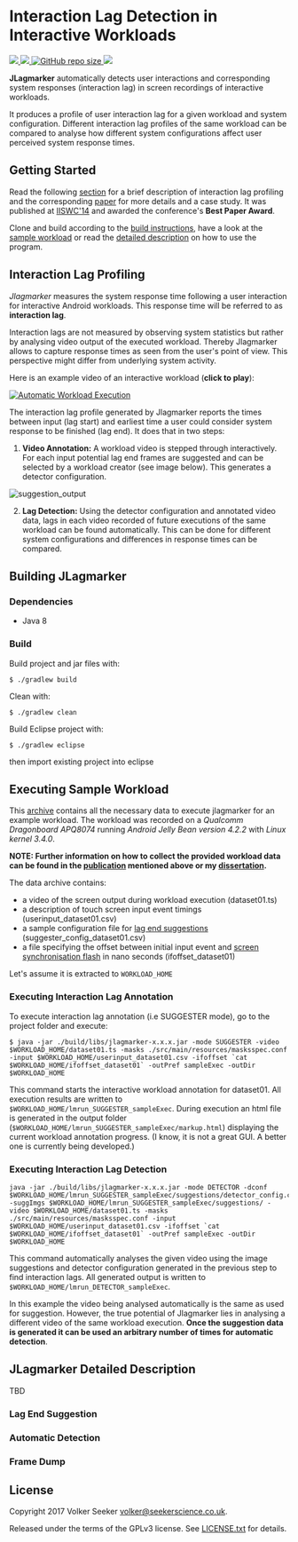 # Interaction Lag Detection in Interactive Workloads

<!-- Better code -->
<a href="https://bettercodehub.com/results/vsee/jlagmarker">
  <img src="https://bettercodehub.com/edge/badge/vsee/jlagmarker?branch=master">
</a>
<!-- license -->
<a href="https://www.gnu.org/licenses/gpl-3.0.en.html" target="_blank">
  <img src="https://img.shields.io/badge/license-GNU%20GPL%20v3-blue.svg?style=flat">
</a>  
<!-- Repo size -->
<a href="https://github.com/vsee/jlagmarker">
  <img alt="GitHub repo size" src="https://img.shields.io/github/repo-size/vsee/jlagmarker">
</a>
<!-- Commit counter -->
<a href="https://github.com/vsee/jlagmarker/graphs/commit-activity">
  <img src="https://img.shields.io/github/commit-activity/y/vsee/jlagmarker.svg?color=yellow">
</a>


**JLagmarker** automatically detects user interactions and corresponding
system responses (interaction lag) in screen recordings of interactive workloads.

It produces a profile of user interaction lag for a given workload and system
configuration. Different interaction lag profiles of the same workload can be 
compared to analyse how different system configurations affect user perceived
system response times.

## Getting Started

Read the following [section](#interaction-lag-profiling) for a brief description of interaction lag profiling and the corresponding [paper](http://www.volkerseeker.com/docs/papers/measuring_qoe_IISWC2014.pdf) 
for more details and a case study. It was published at [IISWC'14](http://www.iiswc.org/iiswc2014/) 
and awarded the conference's **Best Paper Award**.

Clone and build according to the [build instructions](#building-jlagmarker), have a look at the [sample workload](#executing-sample-workload) or read the [detailed description](#jlagmarker-detailed-description) on how to use the program.

## Interaction Lag Profiling

*Jlagmarker* measures the system response time following a user interaction for interactive
Android workloads. This response time will be referred to as **interaction lag**.

Interaction lags are not measured by observing system statistics but rather by analysing
video output of the executed workload. Thereby Jlagmarker allows to capture response times
as seen from the user's point of view. This perspective might differ from underlying system 
activity.

Here is an example video of an interactive workload (**click to play**):

[![Automatic Workload Execution](http://img.youtube.com/vi/_HKicclVdpc/0.jpg)](http://www.youtube.com/watch?v=_HKicclVdpc)

The interaction lag profile generated by Jlagmarker reports the times between input (lag start)
and earliest time a user could consider system response to be finished (lag end). It does that
in two steps:

1. **Video Annotation:** A workload video is stepped through interactively. For each input potential
lag end frames are suggested and can be selected by a workload creator (see image below). This generates a detector configuration.

![suggestion_output](https://cloud.githubusercontent.com/assets/17176876/24946769/e982fe90-1f5b-11e7-86d2-34ef1ed159ef.png)

2. **Lag Detection:** Using the detector configuration and annotated video data, lags in each video recorded of future executions of the same workload can be found automatically. This can be done for different system configurations and differences in response times can be compared.

## Building JLagmarker

### Dependencies

* Java 8

### Build

Build project and jar files with:

```$ ./gradlew build```

Clean with:

```$ ./gradlew clean```

Build Eclipse project with:

```$ ./gradlew eclipse```

then import existing project into eclipse

## Executing Sample Workload

This [archive](https://drive.google.com/open?id=0BziCZ9zd_KatcWFLcDR2Yk45bUE) 
contains all the necessary data to execute jlagmarker
for an example workload. The workload was recorded on a 
*Qualcomm Dragonboard APQ8074* running *Android Jelly Bean version 4.2.2* 
with *Linux kernel 3.4.0*.

**NOTE: Further information on how to collect the provided workload 
data can be found in the [publication](http://www.volkerseeker.com/docs/papers/measuring_qoe_IISWC2014.pdf) 
mentioned above or my [dissertation](http://www.volkerseeker.com/about/).**

The data archive contains:

* a video of the screen output during workload execution (dataset01.ts)
* a description of touch screen input event timings (userinput_dataset01.csv)
* a sample configuration file for [lag end suggestions](#lag-end-suggestion) (suggester_config_dataset01.csv)
* a file specifying the offset between initial input event and [screen synchronisation flash](#jlagmarker-detailed-description) in nano seconds (ifoffset_dataset01)

Let's assume it is extracted to ```WORKLOAD_HOME```

### Executing Interaction Lag Annotation

To execute interaction lag annotation (i.e SUGGESTER mode), go to the project folder and execute:

```
$ java -jar ./build/libs/jlagmarker-x.x.x.jar -mode SUGGESTER -video $WORKLOAD_HOME/dataset01.ts -masks ./src/main/resources/masksspec.conf -input $WORKLOAD_HOME/userinput_dataset01.csv -ifoffset `cat $WORKLOAD_HOME/ifoffset_dataset01` -outPref sampleExec -outDir $WORKLOAD_HOME
```

This command starts the interactive workload annotation for dataset01. All execution results are written to ```$WORKLOAD_HOME/lmrun_SUGGESTER_sampleExec```. During execution an html file is generated in the output folder (```$WORKLOAD_HOME/lmrun_SUGGESTER_sampleExec/markup.html```) displaying the current workload annotation progress. (I know, it is not a great GUI. A better one is currently being developed.)

### Executing Interaction Lag Detection

```
java -jar ./build/libs/jlagmarker-x.x.x.jar -mode DETECTOR -dconf $WORKLOAD_HOME/lmrun_SUGGESTER_sampleExec/suggestions/detector_config.csv -suggImgs $WORKLOAD_HOME/lmrun_SUGGESTER_sampleExec/suggestions/ -video $WORKLOAD_HOME/dataset01.ts -masks ./src/main/resources/masksspec.conf -input $WORKLOAD_HOME/userinput_dataset01.csv -ifoffset `cat $WORKLOAD_HOME/ifoffset_dataset01` -outPref sampleExec -outDir $WORKLOAD_HOME
```
This command automatically analyses the given video using the image suggestions and detector configuration generated in the previous step to find interaction lags. All generated output is written to ```$WORKLOAD_HOME/lmrun_DETECTOR_sampleExec```.

In this example the video being analysed automatically is the same as used for suggestion. However, the true potential of Jlagmarker lies in analysing a different video of the same workload execution. **Once the suggestion data is generated it can be used an arbitrary number of times for automatic detection**.

## JLagmarker Detailed Description

TBD

### Lag End Suggestion

### Automatic Detection

### Frame Dump


## License

Copyright 2017 Volker Seeker <volker@seekerscience.co.uk>.

Released under the terms of the GPLv3 license. See [LICENSE.txt](/LICENSE.txt)
for details.

